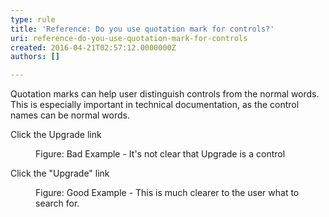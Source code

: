 ```yaml
---
type: rule
title: 'Reference: Do you use quotation mark for controls?'
uri: reference-do-you-use-quotation-mark-for-controls
created: 2016-04-21T02:57:12.0000000Z
authors: []

---
```




<span class='intro'> <p>Quotation marks can help user distinguish controls from the normal words. This is especially important in technical documentation, as the control names can be normal words.</p> </span>

<p class="ssw15-rteElement-GreyBox">​Click the Upgrade link</p><dd class="ssw15-rteElement-FigureBad">Figure&#58; Bad Example - It's not clear that Upgrade is a control</dd><p class="ssw15-rteElement-GreyBox">Click the &quot;Upgrade&quot; link</p><dd class="ssw15-rteElement-FigureGood">Figure&#58; Good Example - This is much clearer to the user what to search for.</dd>



